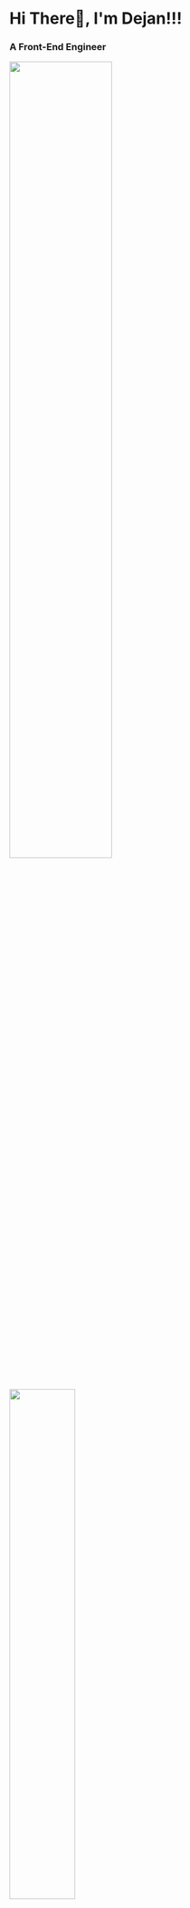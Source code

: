 <h1>Hi There👋, I'm Dejan!!!</h1>
<h3>A Front-End Engineer</h3>

<img  width="60%" src="https://github-readme-stats.vercel.app/api?username=Dejanrobi&show_icons=true&theme=radical"/>
<img  width="48%" src="https://github-readme-stats.vercel.app/api/top-langs/?username=Dejanrobi&layout=compact"/>

<br>
<h3 >Languages and Skills</h3>
<img align="left" src="https://img.shields.io/badge/react-%2320232a.svg?style=for-the-badge&logo=react&logoColor=%2361DAFB"/>
<img align="left" src="https://img.shields.io/badge/Firebase-039BE5?style=for-the-badge&logo=Firebase&logoColor=white"/>
<img align="left" src="https://img.shields.io/badge/git-%23F05033.svg?style=for-the-badge&logo=git&logoColor=white"/>
<img align="left" src="https://img.shields.io/badge/javascript-%23323330.svg?style=for-the-badge&logo=javascript&logoColor=%23F7DF1E"/>
<img align="left" src="https://img.shields.io/badge/html5-%23E34F26.svg?style=for-the-badge&logo=html5&logoColor=white"/>
<img align="left" src="https://img.shields.io/badge/tailwindcss-%2338B2AC.svg?style=for-the-badge&logo=tailwind-css&logoColor=white"/>
<img align="left" src="https://img.shields.io/badge/css3-%231572B6.svg?style=for-the-badge&logo=css3&logoColor=white"/>
<img align="left" src="https://img.shields.io/badge/SASS-hotpink.svg?style=for-the-badge&logo=SASS&logoColor=white"/>
<img align="left" src="https://img.shields.io/badge/typescript-%23007ACC.svg?style=for-the-badge&logo=typescript&logoColor=white"/>

<br>
<h3>Connect with me:</h3>
<p align="left">
<a href="https://twitter.com/@dejan_robi" target="blank"><img align="center" src="https://raw.githubusercontent.com/rahuldkjain/github-profile-readme-generator/master/src/images/icons/Social/twitter.svg" alt="@dejan_robi" height="30" width="40" /></a>
<a href="https://linkedin.com/in/dejan-robi-ab426b232" target="blank"><img align="center" src="https://raw.githubusercontent.com/rahuldkjain/github-profile-readme-generator/master/src/images/icons/Social/linked-in-alt.svg" alt="dejan-robi-ab426b232" height="30" width="40" /></a>
<a href="https://fb.com/dejan.robi.311?mibextid=zbwkwl" target="blank"><img align="center" src="https://raw.githubusercontent.com/rahuldkjain/github-profile-readme-generator/master/src/images/icons/Social/facebook.svg" alt="dejan.robi.311?mibextid=zbwkwl" height="30" width="40" /></a>
<a href="https://instagram.com/dejanrobi" target="blank"><img align="center" src="https://raw.githubusercontent.com/rahuldkjain/github-profile-readme-generator/master/src/images/icons/Social/instagram.svg" alt="dejanrobi" height="30" width="40" /></a>
</p>
